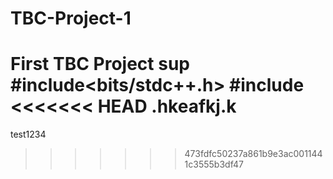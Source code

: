 # TBC-Project-1
First TBC Project
sup
#include<bits/stdc++.h>
#include<TBC>
<<<<<<< HEAD
.hkeafkj.k
=======
test1234
>>>>>>> 473fdfc50237a861b9e3ac0011441c3555b3df47
